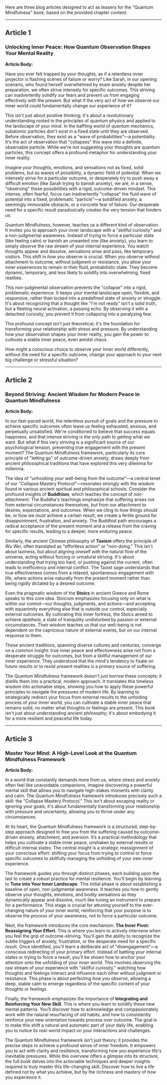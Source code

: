Here are three blog articles designed to act as teasers for the "Quantum Mindfulness" book, based on the provided chapter content.

---

## Article 1

### Unlocking Inner Peace: How Quantum Observation Shapes Your Mental Reality

**Article Body:**

Have you ever felt trapped by your thoughts, as if a relentless inner projector is flashing scenes of failure or worry? Like Sarah, in our opening scenario, who found herself overwhelmed by exam anxiety despite her preparation, we often strive intensely for specific outcomes. This striving can inadvertently solidify our fears and prevent us from engaging effectively with the present. But what if the very act of *how* we observe our inner world could fundamentally change our experience of it?

This isn't just about positive thinking; it's about a revolutionary understanding rooted in the principles of quantum physics and applied to the landscape of your mind. In the baffling world of quantum mechanics, subatomic particles don't exist in a fixed state until they are observed. Before observation, they exist as a "wave of probabilities"—a potentiality. It's the act of observation that "collapses" this wave into a definite, observable particle. While we're not suggesting your thoughts are quantum particles, this concept offers a profound metaphor for understanding your inner reality.

Imagine your thoughts, emotions, and sensations not as fixed, solid problems, but as waves of possibility, a dynamic field of potential. When we intensely *strive* for a particular outcome, or desperately try to push away a difficult emotion (like Sarah trying to banish anxiety), we are, in a sense, "observing" these possibilities with a rigid, outcome-driven mindset. This intense, often fearful, focus can inadvertently "collapse" the fluid wave of potential into a fixed, problematic "particle"—a solidified anxiety, a seemingly immovable obstacle, or a concrete fear of failure. Our desperate need for a specific result paradoxically creates the very tension that hinders us.

Quantum Mindfulness, however, teaches us a different kind of observation. It invites you to approach your inner landscape with a "skillful curiosity" and a non-judgmental awareness. Instead of trying to force a particular state (like feeling calm) or banish an unwanted one (like anxiety), you learn to simply *observe* the raw stream of your internal experience. You watch thoughts appear and dissolve, sensations arise and pass, like temporary visitors. This shift in *how* you observe is crucial. When you observe without attachment to outcome, without judgment or resistance, you allow your inner experiences to remain in their fluid, probabilistic state. They become dynamic, temporary, and less likely to solidify into overwhelming, fixed realities.

This non-judgmental observation prevents the "collapse" into a rigid, problematic experience. It keeps your mental landscape open, flexible, and responsive, rather than locked into a predefined state of anxiety or struggle. It's about recognizing that a thought like "I'm not ready" isn't a solid truth, but a fleeting neural activation, a passing echo. By observing it with a detached curiosity, you prevent it from collapsing into a paralyzing fear.

This profound concept isn't just theoretical; it's the foundation for transforming your relationship with stress and pressure. By understanding how your observation shapes your inner reality, you gain the power to cultivate a stable inner peace, even amidst chaos.

How might a conscious choice to observe your inner world differently, without the need for a specific outcome, change your approach to your next big challenge or stressful situation?

---

## Article 2

### Beyond Striving: Ancient Wisdom for Modern Peace in Quantum Mindfulness

**Article Body:**

In our fast-paced world, the relentless pursuit of goals and the pressure to achieve specific outcomes often leave us feeling exhausted, anxious, and perpetually unsatisfied. We're conditioned to believe that success equals happiness, and that intense striving is the only path to getting what we want. But what if this very striving is a significant source of our psychological tension, preventing true engagement with the present moment? The Quantum Mindfulness framework, particularly its core principle of "letting go" of outcome-driven anxiety, draws deeply from ancient philosophical traditions that have explored this very dilemma for millennia.

The idea of "unhooking your well-being from the outcome"—a central tenet of our "Collapse Mastery Protocol"—resonates strongly with the wisdom found in various ancient spiritual and philosophical schools. Consider the profound insights of **Buddhism**, which teaches the concept of *non-attachment*. The Buddha's teachings emphasize that suffering arises not from external circumstances themselves, but from our attachment to desires, expectations, and outcomes. When we cling to how things *should* be, or how we *must* achieve a certain result, we create a fertile ground for disappointment, frustration, and anxiety. The Buddhist path encourages a radical acceptance of the present moment and a release from the craving for specific results, leading to a deeper, more enduring peace.

Similarly, the ancient Chinese philosophy of **Taoism** offers the principle of *Wu Wei*, often translated as "effortless action" or "non-doing." This isn't about laziness, but about aligning oneself with the natural flow of the universe, acting without forcing or unnatural striving. It's about understanding that trying too hard, or pushing against the current, often leads to inefficiency and internal conflict. The Taoist sage understands that true effectiveness comes from a relaxed, spontaneous engagement with life, where actions arise naturally from the present moment rather than being rigidly dictated by a desired outcome.

Even the pragmatic wisdom of the **Stoics** in ancient Greece and Rome speaks to this core idea. Stoicism emphasizes focusing only on what is within our control—our thoughts, judgments, and actions—and accepting with equanimity everything else that is outside our control, especially external outcomes. By cultivating this inner fortress, the Stoics aimed to achieve *apatheia*, a state of tranquility undisturbed by passion or external circumstances. Their wisdom teaches us that our well-being is not dependent on the capricious nature of external events, but on our internal response to them.

These ancient traditions, spanning diverse cultures and centuries, converge on a common insight: true inner peace and effectiveness arise not from a desperate struggle for outcomes, but from a skillful management of our inner experience. They understood that the mind's tendency to fixate on future results or to resist present realities is a primary source of suffering.

The Quantum Mindfulness framework doesn't just borrow these concepts; it distills them into a practical, modern approach. It translates this timeless wisdom into actionable steps, showing you how to apply these powerful principles to navigate the pressures of modern life. By learning to strategically redirect your focus from external results to the unfolding process of your inner world, you can cultivate a stable inner peace that remains solid, no matter what thoughts or feelings are present. This book isn't just about understanding ancient philosophy; it's about embodying it for a more resilient and peaceful life today.

---

## Article 3

### Master Your Mind: A High-Level Look at the Quantum Mindfulness Framework

**Article Body:**

In a world that constantly demands more from us, where stress and anxiety often feel like unavoidable companions, imagine discovering a powerful mental skill that allows you to navigate high-stakes moments with clarity and calm. The Quantum Mindfulness framework introduces precisely such a skill: the "Collapse Mastery Protocol." This isn't about escaping reality or ignoring your goals; it's about fundamentally transforming your relationship with pressure and uncertainty, allowing you to thrive under any circumstances.

At its heart, the Quantum Mindfulness framework is a structured, step-by-step approach designed to free you from the suffering caused by outcome-driven anxiety, attachment, and aversion. It’s a practical methodology that helps you cultivate a stable inner peace, unshaken by external results or difficult internal states. The central insight is a strategic reassignment of your conscious effort: shifting your focus from trying to control or force specific outcomes to skillfully managing the unfolding of your own inner experience.

The framework guides you through distinct phases, each building upon the last to create a robust practice for mental resilience. You’ll begin by learning to **Tune into Your Inner Landscape**. This initial phase is about establishing a baseline of open, non-judgmental awareness. It teaches you how to gently observe your thoughts, emotions, and bodily sensations as they dynamically appear and dissolve, much like tuning an instrument to prepare for a performance. This stage is crucial for attuning yourself to the ever-changing nature of your inner world, reinforcing that your purpose is to observe the *process* of your awareness, not to force a particular outcome.

Next, the framework introduces the core mechanism: **The Inner Pivot: Reassigning Your Effort**. This is where you learn to actively intervene when you feel the grip of outcome-striving. You'll gain the ability to recognize the subtle triggers of anxiety, frustration, or the desperate need for a specific result. Once identified, you'll learn a deliberate act of "disengagement"—a conscious redirecting of your primary effort. Instead of battling your internal states or trying to force a result, you'll be shown how to anchor your attention onto the unfolding of your inner world. This involves observing the raw stream of your experience with "skillful curiosity," watching how thoughts and feelings interact and influence each other without judgment or resistance. This phase is about perfecting *how you observe*, allowing a deep, stable calm to emerge regardless of the specific content of your thoughts or feelings.

Finally, the framework emphasizes the importance of **Integrating and Reinforcing Your New Skill**. This is where you learn to solidify these new mental patterns. You’ll discover how to acknowledge and compassionately work with the natural resurfacing of old habits, and how to consistently reinforce your new orientation towards process over outcome. The goal is to make this shift a natural and automatic part of your daily life, enabling you to notice its real-world impact on your interactions and challenges.

The Quantum Mindfulness framework isn't just theory; it provides the precise steps to achieve a profound sense of inner freedom. It empowers you to act with clarity and resilience, transforming how you experience life's inevitable pressures. While this overview offers a glimpse into its structure, the full book delves into the actionable techniques and deeper insights required to truly master this life-changing skill. Discover how to live a life defined not by what you achieve, but by the richness and mastery of *how* you experience it.